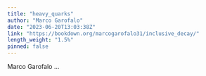 ```yaml
---
title: "heavy_quarks"
author: "Marco Garofalo"
date: "2023-06-20T13:03:38Z"
link: "https://bookdown.org/marcogarofalo31/inclusive_decay/"
length_weight: "1.5%"
pinned: false
---
```


Marco Garofalo  ...
